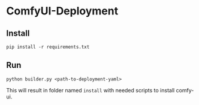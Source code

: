 # ComfyUI-Deployment


## Install

```shell
pip install -r requirements.txt
```

## Run

```shell
python builder.py <path-to-deployment-yaml>
```

This will result in folder named `install` with needed scripts to install comfy-ui.